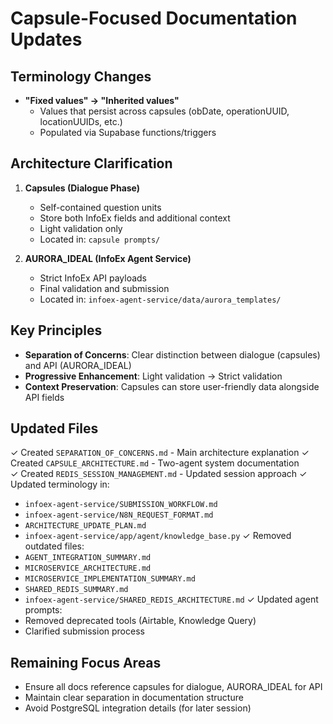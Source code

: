 # Capsule-Focused Documentation Updates

## Terminology Changes
- **"Fixed values" → "Inherited values"**
  - Values that persist across capsules (obDate, operationUUID, locationUUIDs, etc.)
  - Populated via Supabase functions/triggers

## Architecture Clarification
1. **Capsules (Dialogue Phase)**
   - Self-contained question units
   - Store both InfoEx fields and additional context
   - Light validation only
   - Located in: `capsule prompts/`

2. **AURORA_IDEAL (InfoEx Agent Service)**
   - Strict InfoEx API payloads
   - Final validation and submission
   - Located in: `infoex-agent-service/data/aurora_templates/`

## Key Principles
- **Separation of Concerns**: Clear distinction between dialogue (capsules) and API (AURORA_IDEAL)
- **Progressive Enhancement**: Light validation → Strict validation
- **Context Preservation**: Capsules can store user-friendly data alongside API fields

## Updated Files
✓ Created `SEPARATION_OF_CONCERNS.md` - Main architecture explanation
✓ Created `CAPSULE_ARCHITECTURE.md` - Two-agent system documentation  
✓ Created `REDIS_SESSION_MANAGEMENT.md` - Updated session approach
✓ Updated terminology in:
  - `infoex-agent-service/SUBMISSION_WORKFLOW.md`
  - `infoex-agent-service/N8N_REQUEST_FORMAT.md`
  - `ARCHITECTURE_UPDATE_PLAN.md`
  - `infoex-agent-service/app/agent/knowledge_base.py`
✓ Removed outdated files:
  - `AGENT_INTEGRATION_SUMMARY.md`
  - `MICROSERVICE_ARCHITECTURE.md`
  - `MICROSERVICE_IMPLEMENTATION_SUMMARY.md`
  - `SHARED_REDIS_SUMMARY.md`
  - `infoex-agent-service/SHARED_REDIS_ARCHITECTURE.md`
✓ Updated agent prompts:
  - Removed deprecated tools (Airtable, Knowledge Query)
  - Clarified submission process

## Remaining Focus Areas
- Ensure all docs reference capsules for dialogue, AURORA_IDEAL for API
- Maintain clear separation in documentation structure
- Avoid PostgreSQL integration details (for later session)
